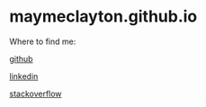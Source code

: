 # maymeclayton.github.io
Where to find me:

[github](https://github.com/maymeclayton/maymeclayton.github.io)

[linkedin](https://www.linkedin.com/in/mayme-clayton-12287316a/hgithub)

[stackoverflow](https://stackoverflow.com/users/10239317/mayme-clayton?tab=profile)
